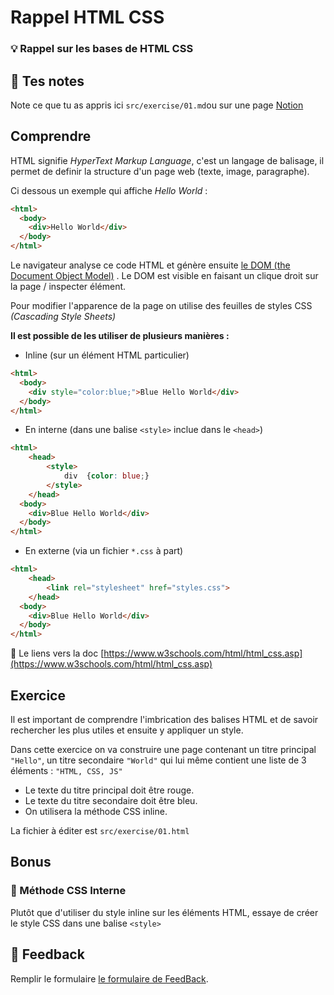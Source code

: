 # Rappel HTML CSS
### 💡 Rappel sur les bases de HTML CSS

## 📝 Tes notes

Note ce que tu as appris ici ``src/exercise/01.md``ou sur une page [Notion](https://go.mikecodeur.com/course-notes-template)

## Comprendre

HTML signifie *HyperText Markup Language*, c'est un langage de balisage, il permet de definir la structure d'un page web (texte, image, paragraphe).

Ci dessous un exemple qui affiche *Hello World*  :

```html
<html>
  <body>
    <div>Hello World</div>
  </body>
</html>
```

Le navigateur analyse ce code HTML et génère ensuite [le DOM (the Document Object Model)](https://developer.mozilla.org/en-US/docs/Web/API/Document_Object_Model/Introduction) . Le DOM est visible en faisant un clique droit sur la page / inspecter élément.

Pour modifier l'apparence de la page on utilise des feuilles de styles CSS *(Cascading Style Sheets)*

**Il est possible de les utiliser de plusieurs manières :**  

- Inline (sur un élément HTML particulier)

```html
<html>
  <body>
    <div style="color:blue;">Blue Hello World</div>
  </body>
</html>
```

- En interne (dans une balise `<style>` inclue dans le `<head>`)

```html
<html>
	<head>
		<style>
			div  {color: blue;}
		</style>
	</head>
  <body>
    <div>Blue Hello World</div>
  </body>
</html>
```

- En externe (via un fichier `*.css` à part)

```html
<html>
	<head>
		<link rel="stylesheet" href="styles.css">
	</head>
  <body>
    <div>Blue Hello World</div>
  </body>
</html>
```

📑 Le liens vers la doc [https://www.w3schools.com/html/html_css.asp](https://www.w3schools.com/html/html_css.asp)

## Exercice

Il est important de comprendre l'imbrication des balises HTML et de savoir rechercher les plus utiles et ensuite y appliquer un style.

Dans cette exercice on va construire une page contenant un titre principal `"Hello"`, un titre secondaire `"World"` qui lui même contient une liste de 3 éléments : `"HTML, CSS, JS"`

- Le texte du titre principal doit être rouge.
- Le texte du titre secondaire doit être bleu.
- On utilisera la méthode CSS inline.

La fichier à éditer est `src/exercise/01.html` 

## Bonus

### 🚀 Méthode CSS Interne

Plutôt que d'utiliser du style inline sur les éléments HTML, essaye de créer le style CSS dans une balise `<style>`

## 🐜 Feedback

Remplir le formulaire [le formulaire de FeedBack](https://ws.kcd.im/?ws=React%20Fundamentals%20%E2%9A%9B&e=01%3A%20Basic%20JavaScript-rendered%20Hello%20World&em=).